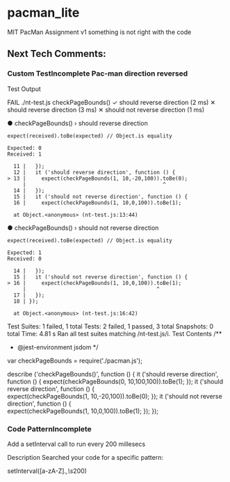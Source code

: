 # pacman_lite
MIT PacMan Assignment
v1 something is not right with the code

<h2>Next Tech Comments:</h2>

<h3>Custom TestIncomplete
Pac-man direction reversed </h3>

Test Output

FAIL ./nt-test.js
  checkPageBounds()
    ✓ should reverse direction (2 ms)
    ✕ should reverse direction (3 ms)
    ✕ should not reverse direction (1 ms)

  ● checkPageBounds() › should reverse direction

    expect(received).toBe(expected) // Object.is equality

    Expected: 0
    Received: 1

      11 |   });
      12 |   it ('should reverse direction', function () {  
    > 13 |     expect(checkPageBounds(1, 10,-20,100)).toBe(0);
         |                                            ^
      14 |   });
      15 |   it ('should not reverse direction', function () {  
      16 |     expect(checkPageBounds(1, 10,0,100)).toBe(1);

      at Object.<anonymous> (nt-test.js:13:44)

  ● checkPageBounds() › should not reverse direction

    expect(received).toBe(expected) // Object.is equality

    Expected: 1
    Received: 0

      14 |   });
      15 |   it ('should not reverse direction', function () {  
    > 16 |     expect(checkPageBounds(1, 10,0,100)).toBe(1);
         |                                          ^
      17 |   });
      18 | });

      at Object.<anonymous> (nt-test.js:16:42)

Test Suites: 1 failed, 1 total
Tests:       2 failed, 1 passed, 3 total
Snapshots:   0 total
Time:        4.81 s
Ran all test suites matching /nt-test.js/i.
Test Contents
/**
 * @jest-environment jsdom
 */


var checkPageBounds = require('./pacman.js');

describe ('checkPageBounds()', function () {
  it ('should reverse direction', function () {
    expect(checkPageBounds(0, 10,100,100)).toBe(1);
  });
  it ('should reverse direction', function () {  
    expect(checkPageBounds(1, 10,-20,100)).toBe(0);
  });
  it ('should not reverse direction', function () {  
    expect(checkPageBounds(1, 10,0,100)).toBe(1);
  });
});



<h3>Code PatternIncomplete</h3>
Add a setInterval call to run every 200 millesecs

Description
Searched your code for a specific pattern:

setInterval\([a-zA-Z].*,\s*200\)
